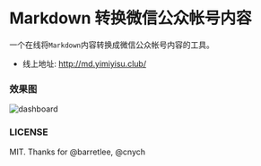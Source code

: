 # Markdown 转换微信公众帐号内容

一个在线将`Markdown`内容转换成微信公众帐号内容的工具。

- 线上地址: <http://md.yimiyisu.club/>

### 效果图
![dashboard](http://sdn.haimaxy.com/screenshots/markdown-weixin.jpg)

### LICENSE

MIT. Thanks for @barretlee, @cnych
